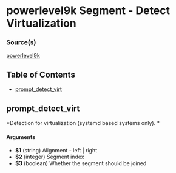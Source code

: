 # powerlevel9k Segment - Detect Virtualization


### Source(s)

[powerlevel9k](https://github.com/bhilburn/powerlevel9k)

## Table of Contents

- [prompt_detect_virt](#prompt_detect_virt)

## prompt_detect_virt
*Detection for virtualization (systemd based systems only). *

#### Arguments

- **$1** (string) Alignment - left | right
- **$2** (integer) Segment index
- **$3** (boolean) Whether the segment should be joined


